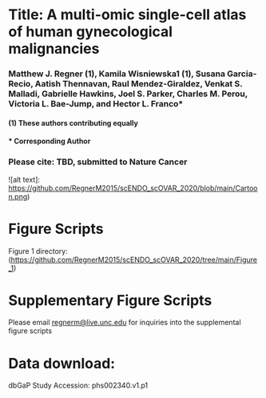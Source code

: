 # Title: A multi-omic single-cell atlas of human gynecological malignancies 
### Matthew J. Regner (1), Kamila Wisniewska1 (1), Susana Garcia-Recio, Aatish Thennavan, Raul Mendez-Giraldez, Venkat S. Malladi, Gabrielle Hawkins, Joel S. Parker, Charles M. Perou, Victoria L. Bae-Jump, and Hector L. Franco*

####      (1) These authors contributing equally
####      * Corresponding Author 


### Please cite: TBD, submitted to Nature Cancer

![alt text]: https://github.com/RegnerM2015/scENDO_scOVAR_2020/blob/main/Cartoon.png)


# Figure Scripts
Figure 1 directory: (https://github.com/RegnerM2015/scENDO_scOVAR_2020/tree/main/Figure_1)

# Supplementary Figure Scripts
Please email regnerm@live.unc.edu for inquiries into the supplemental figure scripts

# Data download: 
dbGaP Study Accession: phs002340.v1.p1

